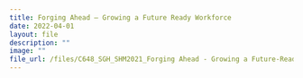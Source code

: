 ```yaml
---
title: Forging Ahead – Growing a Future Ready Workforce
date: 2022-04-01
layout: file
description: ""
image: ""
file_url: /files/C648_SGH_SHM2021_Forging Ahead - Growing a Future-Ready Workforce.pdf
---
```

